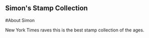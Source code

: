 Simon's Stamp Collection
---

#About Simon

New York Times raves this is the best stamp collection of the ages.